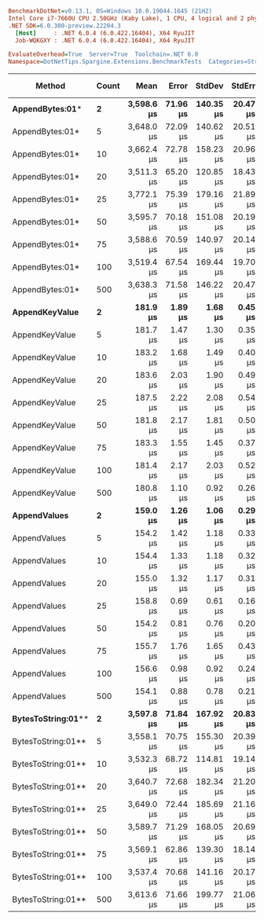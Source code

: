 ``` ini

BenchmarkDotNet=v0.13.1, OS=Windows 10.0.19044.1645 (21H2)
Intel Core i7-7660U CPU 2.50GHz (Kaby Lake), 1 CPU, 4 logical and 2 physical cores
.NET SDK=6.0.300-preview.22204.3
  [Host]     : .NET 6.0.4 (6.0.422.16404), X64 RyuJIT
  Job-WQKGXY : .NET 6.0.4 (6.0.422.16404), X64 RyuJIT

EvaluateOverhead=True  Server=True  Toolchain=.NET 6.0  
Namespace=DotNetTips.Spargine.Extensions.BenchmarkTests  Categories=Strings  

```
|             Method | Count |       Mean |    Error |    StdDev |   StdErr |        Min |         Q1 |     Median |         Q3 |        Max |    Op/s | CI99.9% Margin | Iterations | Kurtosis | MValue | Skewness | Rank | LogicalGroup | Baseline |    Gen 0 | Code Size |    Gen 1 |   Gen 2 | Allocated |
|------------------- |------ |-----------:|---------:|----------:|---------:|-----------:|-----------:|-----------:|-----------:|-----------:|--------:|---------------:|-----------:|---------:|-------:|---------:|-----:|------------- |--------- |---------:|----------:|---------:|--------:|----------:|
|    **AppendBytes:01*** |     **2** | **3,598.6 μs** | **71.96 μs** | **140.35 μs** | **20.47 μs** | **3,353.6 μs** | **3,500.9 μs** | **3,599.5 μs** | **3,651.3 μs** | **3,935.8 μs** |   **277.9** |     **71.9591 μs** |      **47.00** |    **2.918** |  **2.000** |   **0.5037** |    **5** |            ***** |       **No** | **472.6563** |      **1 KB** | **199.2188** | **74.2188** |  **4,376 KB** |
|    AppendBytes:01* |     5 | 3,648.0 μs | 72.09 μs | 140.62 μs | 20.51 μs | 3,381.7 μs | 3,560.1 μs | 3,629.5 μs | 3,738.1 μs | 3,994.7 μs |   274.1 |     72.0950 μs |      47.00 |    2.615 |  2.000 |   0.3303 |    5 |            * |       No | 460.9375 |      1 KB | 187.5000 | 70.3125 |  4,376 KB |
|    AppendBytes:01* |    10 | 3,662.4 μs | 72.78 μs | 158.23 μs | 20.96 μs | 3,390.9 μs | 3,549.9 μs | 3,651.4 μs | 3,755.5 μs | 4,012.8 μs |   273.0 |     72.7844 μs |      57.00 |    2.454 |  2.000 |   0.3618 |    5 |            * |       No | 468.7500 |      1 KB | 187.5000 | 74.2188 |  4,376 KB |
|    AppendBytes:01* |    20 | 3,511.3 μs | 65.20 μs | 120.85 μs | 18.43 μs | 3,307.1 μs | 3,417.3 μs | 3,486.1 μs | 3,547.8 μs | 3,834.1 μs |   284.8 |     65.1976 μs |      43.00 |    3.926 |  2.000 |   1.1100 |    5 |            * |       No | 464.8438 |      1 KB | 195.3125 | 70.3125 |  4,376 KB |
|    AppendBytes:01* |    25 | 3,772.1 μs | 75.39 μs | 179.16 μs | 21.89 μs | 3,505.7 μs | 3,616.6 μs | 3,737.8 μs | 3,932.5 μs | 4,156.1 μs |   265.1 |     75.3864 μs |      67.00 |    1.973 |  2.818 |   0.4251 |    6 |            * |       No | 472.6563 |      1 KB | 191.4063 | 78.1250 |  4,376 KB |
|    AppendBytes:01* |    50 | 3,595.7 μs | 70.18 μs | 151.08 μs | 20.19 μs | 3,351.6 μs | 3,481.8 μs | 3,575.8 μs | 3,676.3 μs | 3,926.3 μs |   278.1 |     70.1832 μs |      56.00 |    2.311 |  2.000 |   0.4137 |    5 |            * |       No | 468.7500 |      1 KB | 195.3125 | 70.3125 |  4,376 KB |
|    AppendBytes:01* |    75 | 3,588.6 μs | 70.59 μs | 140.97 μs | 20.14 μs | 3,277.6 μs | 3,481.0 μs | 3,564.4 μs | 3,673.5 μs | 3,855.7 μs |   278.7 |     70.5876 μs |      49.00 |    2.101 |  2.000 |   0.1065 |    5 |            * |       No | 468.7500 |      1 KB | 191.4063 | 74.2188 |  4,376 KB |
|    AppendBytes:01* |   100 | 3,519.4 μs | 67.54 μs | 169.44 μs | 19.70 μs | 3,254.3 μs | 3,381.0 μs | 3,490.3 μs | 3,604.2 μs | 3,938.4 μs |   284.1 |     67.5386 μs |      74.00 |    2.919 |  2.000 |   0.7316 |    5 |            * |       No | 468.7500 |      1 KB | 191.4063 | 70.3125 |  4,376 KB |
|    AppendBytes:01* |   500 | 3,638.3 μs | 71.58 μs | 146.22 μs | 20.47 μs | 3,392.8 μs | 3,541.8 μs | 3,590.4 μs | 3,730.7 μs | 4,034.0 μs |   274.9 |     71.5796 μs |      51.00 |    2.642 |  2.000 |   0.5434 |    5 |            * |       No | 472.6563 |      1 KB | 203.1250 | 74.2188 |  4,376 KB |
|     **AppendKeyValue** |     **2** |   **181.9 μs** |  **1.89 μs** |   **1.68 μs** |  **0.45 μs** |   **179.0 μs** |   **180.8 μs** |   **182.5 μs** |   **183.0 μs** |   **185.1 μs** | **5,496.7** |      **1.8943 μs** |      **14.00** |    **1.998** |  **2.000** |  **-0.0380** |    **3** |            ***** |       **No** |   **4.3945** |      **2 KB** |        **-** |       **-** |     **40 KB** |
|     AppendKeyValue |     5 |   181.7 μs |  1.47 μs |   1.30 μs |  0.35 μs |   178.8 μs |   181.5 μs |   181.9 μs |   182.5 μs |   183.5 μs | 5,504.4 |      1.4707 μs |      14.00 |    2.652 |  2.000 |  -0.8458 |    3 |            * |       No |   4.3945 |      2 KB |        - |       - |     40 KB |
|     AppendKeyValue |    10 |   183.2 μs |  1.68 μs |   1.49 μs |  0.40 μs |   181.0 μs |   182.4 μs |   182.9 μs |   183.9 μs |   186.2 μs | 5,457.7 |      1.6848 μs |      14.00 |    2.362 |  2.000 |   0.6305 |    3 |            * |       No |   4.3945 |      2 KB |        - |       - |     40 KB |
|     AppendKeyValue |    20 |   183.6 μs |  2.03 μs |   1.90 μs |  0.49 μs |   179.9 μs |   182.3 μs |   183.3 μs |   184.9 μs |   186.7 μs | 5,447.7 |      2.0298 μs |      15.00 |    1.964 |  2.000 |  -0.0967 |    3 |            * |       No |   4.3945 |      2 KB |        - |       - |     40 KB |
|     AppendKeyValue |    25 |   187.5 μs |  2.22 μs |   2.08 μs |  0.54 μs |   184.4 μs |   185.2 μs |   187.5 μs |   189.4 μs |   189.9 μs | 5,333.8 |      2.2247 μs |      15.00 |    1.219 |  2.000 |  -0.1835 |    4 |            * |       No |   4.3945 |      2 KB |        - |       - |     40 KB |
|     AppendKeyValue |    50 |   181.8 μs |  2.17 μs |   1.81 μs |  0.50 μs |   179.2 μs |   180.4 μs |   181.6 μs |   183.0 μs |   185.9 μs | 5,500.6 |      2.1668 μs |      13.00 |    2.702 |  2.000 |   0.7173 |    3 |            * |       No |   4.3945 |      2 KB |        - |       - |     40 KB |
|     AppendKeyValue |    75 |   183.3 μs |  1.55 μs |   1.45 μs |  0.37 μs |   180.9 μs |   182.3 μs |   182.9 μs |   184.2 μs |   186.3 μs | 5,455.4 |      1.5492 μs |      15.00 |    2.275 |  2.000 |   0.4977 |    3 |            * |       No |   4.3945 |      2 KB |        - |       - |     40 KB |
|     AppendKeyValue |   100 |   181.4 μs |  2.17 μs |   2.03 μs |  0.52 μs |   178.6 μs |   179.8 μs |   181.2 μs |   182.9 μs |   185.2 μs | 5,512.1 |      2.1661 μs |      15.00 |    1.782 |  2.000 |   0.2101 |    3 |            * |       No |   4.3945 |      2 KB |        - |       - |     40 KB |
|     AppendKeyValue |   500 |   180.8 μs |  1.10 μs |   0.92 μs |  0.26 μs |   179.1 μs |   180.7 μs |   180.8 μs |   181.2 μs |   182.6 μs | 5,530.3 |      1.1034 μs |      13.00 |    2.626 |  2.000 |  -0.0215 |    3 |            * |       No |   4.6387 |      2 KB |        - |       - |     40 KB |
|       **AppendValues** |     **2** |   **159.0 μs** |  **1.26 μs** |   **1.06 μs** |  **0.29 μs** |   **157.4 μs** |   **158.4 μs** |   **158.8 μs** |   **159.4 μs** |   **161.3 μs** | **6,290.5** |      **1.2649 μs** |      **13.00** |    **2.609** |  **2.000** |   **0.6728** |    **2** |            ***** |       **No** |   **3.1738** |      **2 KB** |        **-** |       **-** |     **28 KB** |
|       AppendValues |     5 |   154.2 μs |  1.42 μs |   1.18 μs |  0.33 μs |   152.4 μs |   153.5 μs |   154.1 μs |   154.6 μs |   157.0 μs | 6,486.6 |      1.4163 μs |      13.00 |    3.138 |  2.000 |   0.6401 |    1 |            * |       No |   3.1738 |      2 KB |        - |       - |     28 KB |
|       AppendValues |    10 |   154.4 μs |  1.33 μs |   1.18 μs |  0.32 μs |   152.7 μs |   153.7 μs |   154.0 μs |   155.5 μs |   156.6 μs | 6,474.6 |      1.3328 μs |      14.00 |    1.760 |  2.000 |   0.4790 |    1 |            * |       No |   3.1738 |      2 KB |        - |       - |     28 KB |
|       AppendValues |    20 |   155.0 μs |  1.32 μs |   1.17 μs |  0.31 μs |   152.7 μs |   154.5 μs |   154.9 μs |   155.6 μs |   157.2 μs | 6,451.6 |      1.3230 μs |      14.00 |    2.377 |  2.000 |   0.0171 |    1 |            * |       No |   3.1738 |      2 KB |        - |       - |     28 KB |
|       AppendValues |    25 |   158.8 μs |  0.69 μs |   0.61 μs |  0.16 μs |   158.0 μs |   158.5 μs |   158.7 μs |   159.1 μs |   160.1 μs | 6,297.4 |      0.6899 μs |      14.00 |    2.397 |  2.000 |   0.5011 |    2 |            * |       No |   3.1738 |      2 KB |        - |       - |     28 KB |
|       AppendValues |    50 |   154.2 μs |  0.81 μs |   0.76 μs |  0.20 μs |   152.6 μs |   153.6 μs |   154.3 μs |   154.8 μs |   155.3 μs | 6,486.0 |      0.8075 μs |      15.00 |    1.939 |  2.000 |  -0.3761 |    1 |            * |       No |   3.1738 |      2 KB |        - |       - |     28 KB |
|       AppendValues |    75 |   155.7 μs |  1.76 μs |   1.65 μs |  0.43 μs |   153.9 μs |   154.2 μs |   155.6 μs |   156.5 μs |   159.6 μs | 6,421.6 |      1.7631 μs |      15.00 |    2.599 |  2.000 |   0.6549 |    1 |            * |       No |   3.1738 |      2 KB |        - |       - |     28 KB |
|       AppendValues |   100 |   156.6 μs |  0.98 μs |   0.92 μs |  0.24 μs |   155.4 μs |   155.8 μs |   156.8 μs |   157.4 μs |   157.9 μs | 6,384.9 |      0.9841 μs |      15.00 |    1.327 |  2.000 |   0.0438 |    1 |            * |       No |   3.1738 |      2 KB |        - |       - |     28 KB |
|       AppendValues |   500 |   154.1 μs |  0.88 μs |   0.78 μs |  0.21 μs |   152.9 μs |   153.5 μs |   154.0 μs |   154.6 μs |   155.5 μs | 6,490.2 |      0.8774 μs |      14.00 |    1.848 |  2.000 |   0.3328 |    1 |            * |       No |   3.1738 |      2 KB |        - |       - |     28 KB |
| **BytesToString:01**** |     **2** | **3,597.8 μs** | **71.84 μs** | **167.92 μs** | **20.83 μs** | **3,254.5 μs** | **3,479.8 μs** | **3,578.2 μs** | **3,711.7 μs** | **4,074.6 μs** |   **277.9** |     **71.8370 μs** |      **65.00** |    **3.162** |  **2.000** |   **0.6112** |    **5** |            ***** |       **No** | **472.6563** |      **1 KB** | **199.2188** | **74.2188** |  **4,376 KB** |
| BytesToString:01** |     5 | 3,558.1 μs | 70.75 μs | 155.30 μs | 20.39 μs | 3,299.4 μs | 3,441.1 μs | 3,552.7 μs | 3,632.2 μs | 3,950.5 μs |   281.1 |     70.7495 μs |      58.00 |    2.832 |  2.000 |   0.5014 |    5 |            * |       No | 464.8438 |      1 KB | 195.3125 | 74.2188 |  4,376 KB |
| BytesToString:01** |    10 | 3,532.3 μs | 68.72 μs | 114.81 μs | 19.14 μs | 3,348.6 μs | 3,458.1 μs | 3,504.1 μs | 3,599.9 μs | 3,761.2 μs |   283.1 |     68.7187 μs |      36.00 |    2.234 |  2.000 |   0.4924 |    5 |            * |       No | 464.8438 |      1 KB | 187.5000 | 74.2188 |  4,376 KB |
| BytesToString:01** |    20 | 3,640.7 μs | 72.68 μs | 182.34 μs | 21.20 μs | 3,351.5 μs | 3,505.4 μs | 3,636.3 μs | 3,762.7 μs | 4,124.0 μs |   274.7 |     72.6819 μs |      74.00 |    2.930 |  2.091 |   0.5734 |    5 |            * |       No | 472.6563 |      1 KB | 203.1250 | 74.2188 |  4,376 KB |
| BytesToString:01** |    25 | 3,649.0 μs | 72.44 μs | 185.69 μs | 21.16 μs | 3,347.7 μs | 3,518.3 μs | 3,651.5 μs | 3,764.1 μs | 4,129.6 μs |   274.0 |     72.4398 μs |      77.00 |    2.506 |  2.000 |   0.3958 |    5 |            * |       No | 472.6563 |      1 KB | 199.2188 | 70.3125 |  4,376 KB |
| BytesToString:01** |    50 | 3,589.7 μs | 71.29 μs | 168.05 μs | 20.69 μs | 3,287.9 μs | 3,474.3 μs | 3,576.2 μs | 3,699.2 μs | 3,948.0 μs |   278.6 |     71.2934 μs |      66.00 |    2.262 |  2.370 |   0.3180 |    5 |            * |       No | 468.7500 |      1 KB | 195.3125 | 70.3125 |  4,376 KB |
| BytesToString:01** |    75 | 3,569.1 μs | 62.86 μs | 139.30 μs | 18.14 μs | 3,293.2 μs | 3,458.7 μs | 3,576.8 μs | 3,664.9 μs | 3,887.5 μs |   280.2 |     62.8633 μs |      59.00 |    2.228 |  2.333 |   0.1185 |    5 |            * |       No | 468.7500 |      1 KB | 187.5000 | 70.3125 |  4,376 KB |
| BytesToString:01** |   100 | 3,537.4 μs | 70.68 μs | 141.16 μs | 20.17 μs | 3,322.4 μs | 3,426.6 μs | 3,513.5 μs | 3,617.9 μs | 3,886.4 μs |   282.7 |     70.6803 μs |      49.00 |    2.682 |  2.000 |   0.6054 |    5 |            * |       No | 468.7500 |      1 KB | 183.5938 | 74.2188 |  4,376 KB |
| BytesToString:01** |   500 | 3,613.6 μs | 71.66 μs | 199.77 μs | 21.06 μs | 3,283.4 μs | 3,447.5 μs | 3,600.0 μs | 3,725.2 μs | 4,118.0 μs |   276.7 |     71.6648 μs |      90.00 |    2.524 |  2.455 |   0.4356 |    5 |            * |       No | 460.9375 |      1 KB | 179.6875 | 62.5000 |  4,376 KB |
